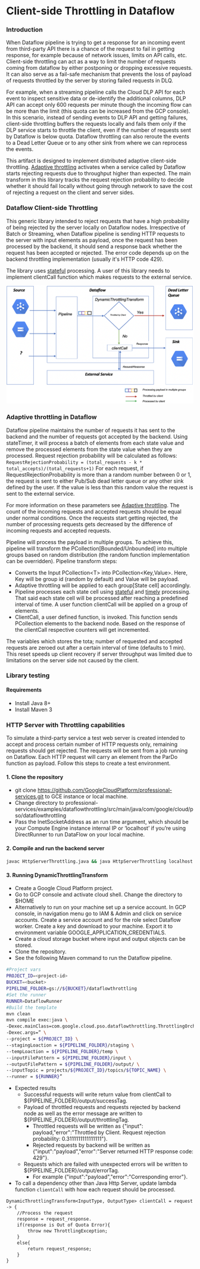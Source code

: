 # Client-side Throttling in Dataflow

### Introduction
When Dataflow pipeline is trying to get a response for an incoming event from third-party API there is a chance of the request to fail in getting response, for example because of network issues, limits on API calls, etc. Client-side throttling can act as a way to limit the number of requests coming from dataflow by either postponing or dropping excessive requests. It can also serve as a fail-safe mechanism that prevents the loss of payload of requests throttled by the server by storing failed requests in DLQ.

For example, when a streaming pipeline calls the Cloud DLP API for each event to inspect sensitive data or de-identify the additional columns, DLP API can accept only 600 requests per minute though the incoming flow can be more than the limit (this quota can be increased from the GCP console). In this scenario, instead of sending events to DLP API and getting failures, client-side throttling buffers the requests locally and fails them only if the DLP service starts to throttle the client, even if the number of requests sent by Dataflow is below quota. Dataflow throttling can also reroute the events to a Dead Letter Queue or to any other sink from where we can reprocess the events.

This artifact is designed to implement distributed adaptive client-side throttling. [Adaptive throttling](https://landing.google.com/sre/sre-book/chapters/handling-overload/#eq2101) activates when a service called by Dataflow starts rejecting requests due to throughput higher than expected. The main transform in this library tracks the request rejection probability to decide whether it should fail locally without going through network to save the cost of rejecting a request on the client and server sides.

### Dataflow Client-side Throttling

This generic library intended to reject requests that have a high probability of being rejected by the server locally on Dataflow nodes. Irrespective of Batch or Streaming, when Dataflow pipeline is sending HTTP requests to the server with input elements as payload, once the request has been processed by the backend, it should send a response back whether the request has been accepted or rejected. The error code depends up on the backend throttling implementation (usually it's HTTP code 429).

The library uses [stateful](https://beam.apache.org/blog/2017/02/13/stateful-processing.html) processing. A user of this library needs to implement clientCall function which makes requests to the external service.

![DataflowThrottling DAG](img/dataflow-throttling-dag.png "Dataflow Throttling DAG")

### Adaptive throttling in Dataflow

Dataflow pipeline maintains the number of requests it has sent to the backend and the number of requests got accepted by the backend. Using stateTimer, it will process a batch of elements from each state value and remove the processed elements from the state value when they are processed. Request rejection probability will be calculated as follows:
    ```RequestRejectionProbability = (total_requests - k * total_accepts)/(total_requests+1)```
For each request, if RequestRejectionProbability is more than a random number between 0 or 1, the request is sent to either Pub/Sub dead letter queue or any other sink defined by the user. If the value is less than this random value the request is sent to the external service.

For more information on these parameters see [Adaptive throttling](https://landing.google.com/sre/sre-book/chapters/handling-overload/#eq2101).
The count of the incoming requests and accepted requests should be equal under normal conditions. Once the requests start getting rejected, the number of processing requests gets decreased by the difference of incoming requests and accepted requests.

Pipeline will process the payload in multiple groups. To achieve this, pipeline will transform the PCollection[Bounded/Unbounded] into multiple groups based on random distribution (the random function implementation can be overridden).
Pipeline transform steps:
* Converts the Input PCollection<<T>T</T>> into PCollection<<T>Key,Value</T>>. Here, Key will be group id (random by default) and Value will be payload.
* Adaptive throttling will be applied to each group[State cell] accordingly.
* Pipeline processes each state cell using [stateful](https://beam.apache.org/blog/2017/02/13/stateful-processing.html) and [timely](https://beam.apache.org/blog/2017/08/28/timely-processing.html) processing. That said each state cell will be processed after reaching a predefined interval of  time. A user function clientCall will be applied on a group of elements.
* ClientCall, a user defined function, is invoked. This function sends PCollection elements to the backend node. Based on the response of the clientCall respective counters will get incremented.

The variables which stores the tota; number of requested and accepted requests are zeroed out after a certain interval of time (defaults to 1 min). This reset speeds up client recovery if server throughput was limited due to limitations on the server side not caused by the client.

### Library testing

#### Requirements

* Install Java 8+
* Install Maven 3

### HTTP Server with Throttling capabilities

To simulate a third-party service a test web server is created intended to accept and process certain number of HTTP requests only, remaining requests should get rejected. The requests will be sent from a job running on Dataflow. Each HTTP request will carry an element from the ParDo function as payload. Follow this steps to create a test environment.

#### 1. Clone the repository

* git clone https://github.com/GoogleCloudPlatform/professional-services.git to GCE instance or local machine.
* Change directory to professional-services/examples/dataflowthrottling/src/main/java/com/google/cloud/pso/dataflowthrottling
* Pass the InetSocketAddress as an run time argument, which should be your Compute Engine instance internal IP or ‘localhost’ if you’re using DirectRunner to run DataFlow on your local machine.

#### 2. Compile and run the backend server

```bash
javac HttpServerThrottling.java && java HttpServerThrottling localhost
```

#### 3. Running DynamicThrottlingTransform

* Create a Google Cloud Platform project.
* Go to GCP console and activate cloud shell.
		Change the directory to $HOME
* Alternatively to run  on your machine set up a service account.
		In GCP console, in navigation menu go to IAM & Admin and click on service accounts.
		Create a service account and for the role select Dataflow worker.
		Create a key and download to your machine.
		Export it to environment variable GOOGLE_APPLICATION_CREDENTIALS.
* Create a cloud storage bucket where input and output objects can be stored.
* Clone the repository.
* See the following Maven command to run the Dataflow pipeline.
```bash
#Project vars
PROJECT_ID=<project-id>
BUCKET=<bucket>
PIPELINE_FOLDER=gs://${BUCKET}/dataflowthrottling
#Set the runner
RUNNER=DataflowRunner
#Build the template
mvn clean
mvn compile exec:java \
-Dexec.mainClass=com.google.cloud.pso.dataflowthrottling.ThrottlingOrchestration \
-Dexec.args=” \
--project = ${PROJECT_ID} \
--stagingLoaction = ${PIPELINE_FOLDER}/staging \
--tempLoaction = ${PIPELINE_FOLDER}/temp \
--inputFilePattern = ${PIPELINE_FOLDER}/input \
--outputFilePattern = ${PIPELINE_FOLDER}/output/ \
--inputTopic = projects/${PROJECT_ID}/topics/${TOPIC_NAME} \
--runner = ${RUNNER}”
```
* Expected results
    * Successful requests will write return value from clientCall to ${PIPELINE_FOLDER}/output/successTag.
	* Payload of throttled requests and requests rejected by backend node as well as the error message are written to ${PIPELINE_FOLDER}/output/throttlingTag.
		* Throttled requests will be written as {"input": payload,"error":"Throttled by Client. Request rejection probability: 0.3111111111111111"}.
		* Rejected requests by backend will be written as {"input":"payload","error":"Server returned HTTP response code: 429"}.
	* Requests which are failed with unexpected errors will be written to ${PIPELINE_FOLDER}/output/errorTag.
		* For example {"input":"payload","error":"Corresponding error"}.
* To call a dependency other than Java Http Server, update lambda function `clientCall` with how each request should be processed.
```
DynamicThrottlingTransform<InputType, OutputType> clientCall = request -> {
    //Process the request
    response = request_response.
    if(response is Out of Quota Error){
        throw new ThrottlingException;
    }
    else{
        return request_response;
    }
}
```